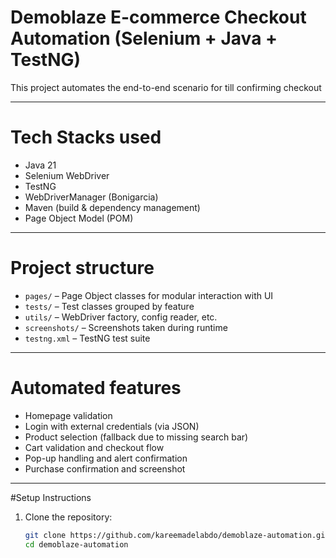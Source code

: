 # Demoblaze E-commerce Checkout Automation (Selenium + Java + TestNG)

This project automates the end-to-end scenario for till confirming checkout 

---

# Tech Stacks used

- Java 21
- Selenium WebDriver
- TestNG
- WebDriverManager (Bonigarcia)
- Maven (build & dependency management)
- Page Object Model (POM)

---

# Project structure

- `pages/` – Page Object classes for modular interaction with UI
- `tests/` – Test classes grouped by feature
- `utils/` – WebDriver factory, config reader, etc.
- `screenshots/` – Screenshots taken during runtime
- `testng.xml` – TestNG test suite

---

# Automated features

- Homepage validation
- Login with external credentials (via JSON)
- Product selection (fallback due to missing search bar)
- Cart validation and checkout flow
- Pop-up handling and alert confirmation
- Purchase confirmation and screenshot

---

#Setup Instructions

1. Clone the repository:
   ```bash
   git clone https://github.com/kareemadelabdo/demoblaze-automation.git
   cd demoblaze-automation

